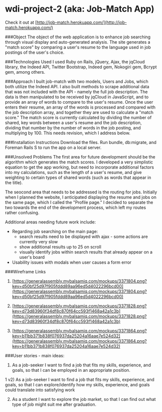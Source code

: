 # wdi-project-2 (aka: Job-Match App)

Check it out at [http://job-match.herokuapp.com/](http://job-match.herokuapp.com/)

###Object
The object of the web application is to enhance job searching through visual display and auto-generated analysis. The site generates a "match score" by comparing a user's resume to the language used in job postings of the user's choice. 

###Technologies Used
I used Ruby on Rails, jQuery, Ajax, the jqCloud library, the Indeed API, Twitter Bootstrap, Indeed gem, Nokogiri gem, Bcrypt gem, among others. 

###Approach
I built job-match with two models, Users and Jobs, which both utilize the Indeed API. I also built methods to scrape additional data that was not included with the API - namely the full job description. The data is then manipulated to be received by jqCloud in JavaScript, and to provide an array of words to compare to the user's resume. Once the user enters their resume, an array of the words is processed and compared with the job description array, and together they are used to calculate a "match score." The match score is currently calculated by dividing the number of shared, key words between a user's resume and the job description, dividing that number by the number of words in the job posting, and multiplying by 100. This needs revision, which I address below.

###Installation Instructions
Download the files. Run bundle, db:migrate, and Foreman Rails S to run the app on a local server.

###Unsolved Problems
The first area for future development should be the algorithm which generates the match scores. I developed a very simplistic equation to get the app working, but need to incorporate additional factors into my calculations, such as the length of a user's resume, and give weighting to certain types of shared words (such as words that appear in the title). 

The seocond area that needs to be addressed is the routing for jobs. Initially when I planned the website, I anticipated displaying the resume and jobs on the same page, which I called the "Profile page." I decided to separate the two towards the end of the development process, which left my routes rather confusing. 

Additional areas needing future work include:

* Regarding job searching on the main page: 
	* search results need to be displayed with ajax - some actions are currently very slow
	* show additional results up to 25 on scroll
	* visually identify jobs within search results that already appear on a user's board
* Usability issues with modals when user causes a form error

###Wireframe Links
1) [https://generalassembly.mybalsamiq.com/mockups/3371804.png?key=d50bf25d97f905fddd89aa96ed5d4022296bcd00](https://generalassembly.mybalsamiq.com/mockups/3371804.png?key=d50bf25d97f905fddd89aa96ed5d4022296bcd00)

2) [https://generalassembly.mybalsamiq.com/mockups/3371828.png?key=d73d83960f34df8c870f64cc593f1468a42a1c3b](https://generalassembly.mybalsamiq.com/mockups/3371828.png?key=d73d83960f34df8c870f64cc593f1468a42a1c3b)

3) [https://generalassembly.mybalsamiq.com/mockups/3371864.png?key=b11bb371b838f076937da25204a16aae7e524d32](https://generalassembly.mybalsamiq.com/mockups/3371864.png?key=b11bb371b838f076937da25204a16aae7e524d32)

###User stories - main ideas:

1) As a job-seeker I want to find a job that fits my skills, experience, and goals, so that I can be employed in an appropriate position.

1 v2) As a job-seeker I want to find a job that fits my skills, experience, and goals, so that I can explore/identify how my skills, experience, and goals could translate into satisfying work

2) As a student I want to explore the job market, so that I can find out what type of job might suit me after graduation.


